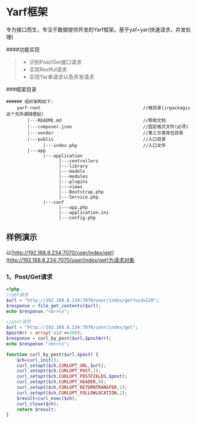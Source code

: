 
# Yarf框架

专为接口而生，专注于数据提供开发的Yarf框架。基于yaf+yar(快速请求，并发处理)

####功能实现

> * 识别Post/Get接口请求
> * 实现Restful请求
> * 实现Yar单请求以及并发请求

###框架目录

    ###### 组织架构如下: 
        yarf-root                                       //根目录(irpackagis这个无所谓随便起)
            |---README.md                               //帮助文档
            |---composer.json                           //固定格式文件(必须)
            |---vendor                                  //第三方类库包目录
            |---public                                  //入口目录
                  |---index.php                         //入口文件
            |---app
                  |---application
                        |---controllers
                        |---library
                        |---models
                        |---modules
                        |---plugins
                        |---views
                        |---Bootstrap.php
                        |---Service.php
                  |---conf
                        |---app.php
                        |---application.ini
                        |---config.php



## 样例演示

以[http://192.168.8.234:7070/user/index/get](http://192.168.8.234:7070/user/index/get)为请求对象

### 1、Post/Get请求

```php
<?php
//get请求
$url = "http://192.168.8.234:7070/user/index/get?uid=120";
$response = file_get_contents($url);
echo $response."<br>\n";

//post请求
$url = "http://192.168.8.234:7070/user/index/get";
$postArr = array('uid'=>200);
$response = curl_by_post($url,$postArr);
echo $response."<br>\n";

function curl_by_post($url,$post) {
    $ch=curl_init();
    curl_setopt($ch,CURLOPT_URL,$url);
    curl_setopt($ch,CURLOPT_POST,1);
    curl_setopt($ch,CURLOPT_POSTFIELDS,$post);
    curl_setopt($ch,CURLOPT_HEADER,0);
    curl_setopt($ch,CURLOPT_RETURNTRANSFER,1);
    curl_setopt($ch,CURLOPT_FOLLOWLOCATION,1);
    $result=curl_exec($ch);
    curl_close($ch);
    return $result;
}
```